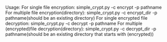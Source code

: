 Usage:
        For single file encryption:
                simple_crypt.py -c encrypt -p pathname
        For multiple file encryption(directory):
                simple_crypt.py -c encrypt_dir -p pathname(should be an existing directory)
        For single encrypted file decryption:
                simple_crypt.py -c decrypt -p pathname
        For multiple (encrypted)file decryption(directory):
                simple_crypt.py -c decrypt_dir -p pathname(should be an existing directory that starts with (encrypted))
